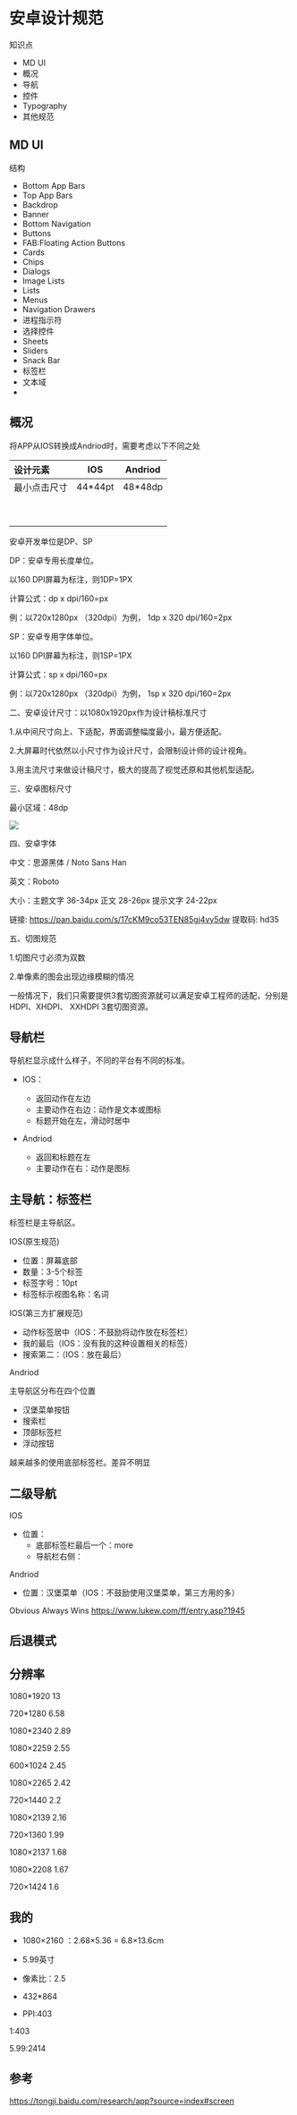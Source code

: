 # 安卓设计规范

知识点

- MD UI 
- 概况
- 导航
- 控件
- Typography
- 其他规范

## MD UI

结构

- Bottom App Bars
- Top App Bars
- Backdrop
- Banner
- Bottom Navigation
- Buttons
- FAB:Floating Action Buttons
- Cards
- Chips
- Dialogs
- Image Lists
- Lists
- Menus
- Navigation Drawers
- 进程指示符
- 选择控件
- Sheets
- Sliders
- Snack Bar
- 标签栏
- 文本域
- 

## 概况

将APP从IOS转换成Andriod时，需要考虑以下不同之处

|设计元素|IOS|Andriod|
|:---|----|----|
|最小点击尺寸|44*44pt|48*48dp|
||||
||||
||||
||||
||||
||||
||||
||||
||||

安卓开发单位是DP、SP



DP：安卓专用长度单位。

以160 DPI屏幕为标注，则1DP=1PX

计算公式：dp x dpi/160=px

例：以720x1280px （320dpi）为例， 1dp x 320 dpi/160=2px



SP：安卓专用字体单位。

以160 DPI屏幕为标注，则1SP=1PX

计算公式：sp x dpi/160=px

例：以720x1280px （320dpi）为例， 1sp x 320 dpi/160=2px




二、安卓设计尺寸：以1080x1920px作为设计稿标准尺寸



1.从中间尺寸向上、下适配，界面调整幅度最小，最方便适配。

2.大屏幕时代依然以小尺寸作为设计尺寸，会限制设计师的设计视角。

3.用主流尺寸来做设计稿尺寸，极大的提高了视觉还原和其他机型适配。



三、安卓图标尺寸

最小区域：48dp

![](/Users/zj/ui-notes/bk/1.jpeg)






四、安卓字体



中文：思源黑体 / Noto Sans Han

英文：Roboto

大小：主题文字 36-34px    正文 28-26px     提示文字 24-22px

链接: https://pan.baidu.com/s/17cKM9co53TEN85gj4vy5dw 提取码: hd35




五、切图规范



1.切图尺寸必须为双数

2.单像素的图会出现边缘模糊的情况

一般情况下，我们只需要提供3套切图资源就可以满足安卓工程师的适配，分别是HDPI、XHDPI、 XXHDPI 3套切图资源。







## 导航栏

导航栏显示成什么样子，不同的平台有不同的标准。

- IOS：

  - 返回动作在左边
  - 主要动作在右边：动作是文本或图标
  - 标题开始在左，滑动时居中

- Andriod

  - 返回和标题在左
  - 主要动作在右：动作是图标
## 主导航：标签栏

标签栏是主导航区。

IOS(原生规范)

- 位置：屏幕底部
- 数量：3-5个标签
- 标签字号：10pt
- 标签标示视图名称：名词

IOS(第三方扩展规范)

- 动作标签居中（IOS：不鼓励将动作放在标签栏）
- 我的最后（IOS：没有我的这种设置相关的标签）
- 搜索第二：（IOS：放在最后）

Andriod

主导航区分布在四个位置

- 汉堡菜单按钮
- 搜索栏
- 顶部标签栏
- 浮动按钮

越来越多的使用底部标签栏。差异不明显

## 二级导航

IOS

- 位置：
  - 底部标签栏最后一个：more
  - 导航栏右侧：

Andriod

- 位置：汉堡菜单（IOS：不鼓励使用汉堡菜单，第三方用的多）

Obvious Always Wins https://www.lukew.com/ff/entry.asp?1945



## 后退模式



## 分辨率

1080*1920 13

720*1280 6.58

1080*2340 2.89

1080×2259  2.55

600×1024  2.45

1080×2265  2.42

720×1440  2.2

1080×2139  2.16

720×1360  1.99

1080×2137 1.68

1080×2208 1.67

720×1424  1.6



## 我的

- 1080×2160 ：2.68×5.36 = 6.8×13.6cm

- 5.99英寸

- 像素比：2.5

- 432*864
- PPI:403

1:403

5.99:2414

## 参考

https://tongji.baidu.com/research/app?source=index#screen